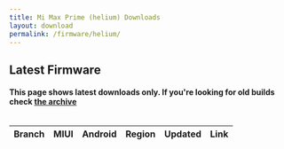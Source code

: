 ```yaml
---
title: Mi Max Prime (helium) Downloads
layout: download
permalink: /firmware/helium/
---
```


## Latest Firmware
#### This page shows latest downloads only. If you're looking for old builds check [the archive](/archive/firmware/helium/)


<div style="overflow-x:auto;">
<table id="firmware" class="compact row-border" style="width:100%">
    <thead>
        <tr>
            <th>Branch</th>
            <th>MIUI</th>
            <th>Android</th>
            <th>Region</th>
            <th>Updated</th>
            <th>Link</th>
        </tr>
    </thead>
    <script>loadFirmwareDownloads('helium', 'latest')</script>
</table>
</div>
